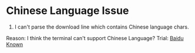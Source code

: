 # Chinese Language Issue

1. I can't parse the download line which contains Chinese language chars.

Reason: I think the terminal can't support Chinese Language?
Trial: [Baidu Known](http://jingyan.baidu.com/article/ab69b270de8b4f2ca7189f1d.html)